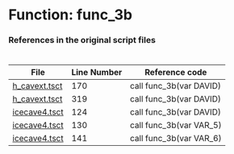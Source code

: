 # Function: func_3b
### References in the original script files

#

| File | Line Number | Reference code |
| --- | --- | --- |
| [h_cavext.tsct](../../../out/h_cavext.tsct#L170) | 170 | call func_3b(var DAVID) |
| [h_cavext.tsct](../../../out/h_cavext.tsct#L319) | 319 | call func_3b(var DAVID) |
| [icecave4.tsct](../../../out/icecave4.tsct#L124) | 124 | call func_3b(var DAVID) |
| [icecave4.tsct](../../../out/icecave4.tsct#L130) | 130 | call func_3b(var VAR_5) |
| [icecave4.tsct](../../../out/icecave4.tsct#L141) | 141 | call func_3b(var VAR_6) |
